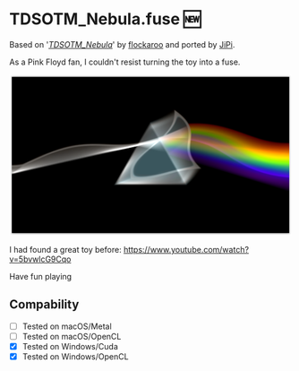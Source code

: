 # TDSOTM_Nebula.fuse :new:

Based on '_[TDSOTM_Nebula](https://www.shadertoy.com/view/4dBSDV)_' by [flockaroo](https://www.shadertoy.com/user/bytewave) and ported by [JiPi](../Profiles/JiPi.md).

As a Pink Floyd fan, I couldn't resist turning the toy into a fuse.

[![TDSOTM_Nebula](TDSOTM_Nebula.png)](TDSOTM_Nebula.fuse)


I had found a great toy before: https://www.youtube.com/watch?v=5bvwlcG9Cqo

Have fun playing

## Compability
- [ ] Tested on macOS/Metal
- [ ] Tested on macOS/OpenCL
- [x] Tested on Windows/Cuda
- [x] Tested on Windows/OpenCL
